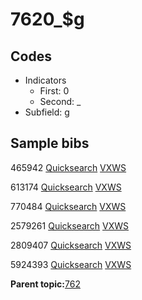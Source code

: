 # 7620\_$g

## Codes

-   Indicators
    -   First: 0
    -   Second: \_
-   Subfield: g

## Sample bibs

465942 [Quicksearch](https://search.library.yale.edu/catalog/465942) [VXWS](http://prodorbis.library.yale.edu:7014/vxws/GetHoldingsService?bibId=465942)

613174 [Quicksearch](https://search.library.yale.edu/catalog/613174) [VXWS](http://prodorbis.library.yale.edu:7014/vxws/GetHoldingsService?bibId=613174)

770484 [Quicksearch](https://search.library.yale.edu/catalog/770484) [VXWS](http://prodorbis.library.yale.edu:7014/vxws/GetHoldingsService?bibId=770484)

2579261 [Quicksearch](https://search.library.yale.edu/catalog/2579261) [VXWS](http://prodorbis.library.yale.edu:7014/vxws/GetHoldingsService?bibId=2579261)

2809407 [Quicksearch](https://search.library.yale.edu/catalog/2809407) [VXWS](http://prodorbis.library.yale.edu:7014/vxws/GetHoldingsService?bibId=2809407)

5924393 [Quicksearch](https://search.library.yale.edu/catalog/5924393) [VXWS](http://prodorbis.library.yale.edu:7014/vxws/GetHoldingsService?bibId=5924393)

**Parent topic:**[762](../../tags/762/762.md)

